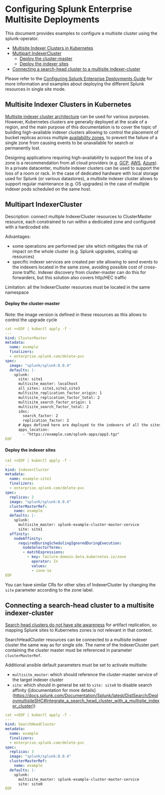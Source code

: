# Configuring Splunk Enterprise Multisite Deployments

This document provides examples to configure a multisite cluster using the splunk-operator.


- [Multisite Indexer Clusters in Kubernetes](#multisite-indexer-clusters-in-kubernetes)
- [Multipart IndexerCluster](#multipart-indexercluster)
    - [Deploy the cluster-master](#deploy-the-cluster-master)
    - [Deploy the indexer sites](#deploy-the-indexer-sites)
- [Connecting a search-head cluster to a multisite indexer-cluster](#connecting-a-search-head-cluster-to-a-multisite-indexer-cluster)

Please refer to the [Configuring Splunk Enterprise Deployments Guide](Example.md)
for more information and examples about deploying the different Splunk resources
in single site mode.

## Multisite Indexer Clusters in Kubernetes

[Multisite indexer cluster architecture](https://docs.splunk.com/Documentation/Splunk/latest/Indexer/Multisitearchitecture)
can be used for various purposes. However, Kubernetes clusters are generally deployed at the scale of
a region, and the main purpose of this documentation is to cover the topic of building high-available
indexer clusters allowing to control the placement of bucket replicas across multiple
[availability zones](https://kubernetes.io/docs/setup/best-practices/multiple-zones/#introduction),
to prevent the failure of a single zone from causing events to be unavailable for search or permanently lost.

Designing applications requiring high-availability to support the loss of a zone is a recommendation
from all cloud providers (e.g. [GCP](https://cloud.google.com/solutions/scalable-and-resilient-apps),
[AWS](https://aws.amazon.com/about-aws/global-infrastructure/regions_az/#Availability_Zones),
[Azure](https://docs.microsoft.com/en-us/azure/availability-zones/az-overview#availability-zones)).
In a private datacenter, multisite indexer clusters can be used to support the loss of a room or rack.
In the case of dedicated hardware with local storage used for Splunk (or various datastores),
a multisite indexer cluster allows to support regular maintenance (e.g. OS upgrades) in the case of
multiple indexer pods scheduled on the same host.

## Multipart IndexerCluster

Description: connect multiple IndexerCluster resources to ClusterMaster resource, each constrained to run within a dedicated zone and
configured with a hardcoded site.

Advantages:
- some operations are performed per site which mitigates the risk of impact on the whole cluster (e.g. Splunk upgrades, scaling up resources)
- specific indexer services are created per site allowing to send events to the indexers located in the same zone, avoiding possible cost of cross-zone traffic. Indexer discovery from cluster-master can do this for forwarders, but this solution also covers http/HEC traffic

Limitation: all the IndexerCluster resources must be located in the same namespace

#### Deploy the cluster-master

Note: the image version is defined in these resources as this allows to control the upgrade cycle 

```yaml
cat <<EOF | kubectl apply -f -
---
kind: ClusterMaster
metadata:
  name: example
  finalizers:
  - enterprise.splunk.com/delete-pvc
spec:
  image: "splunk/splunk:8.0.4"
  defaults: |-
    splunk:
      site: site1
      multisite_master: localhost
      all_sites: site1,site2,site3
      multisite_replication_factor_origin: 1
      multisite_replication_factor_total: 2
      multisite_search_factor_origin: 1
      multisite_search_factor_total: 2
      idxc:
        search_factor: 2
        replication_factor: 2
      # Apps defined here are deployed to the indexers of all the sites
      apps_location:
        - "https://example.com/splunk-apps/app3.tgz"
EOF
```

#### Deploy the indexer sites

```yaml
cat <<EOF | kubectl apply -f -
---
kind: IndexerCluster
metadata:
  name: example-site1
  finalizers:
  - enterprise.splunk.com/delete-pvc
spec:
  replicas: 2
  image: "splunk/splunk:8.0.4"
  clusterMasterRef:
    name: example
  defaults: |-
    splunk:
      multisite_master: splunk-example-cluster-master-service
      site: site1
  affinity:
    nodeAffinity:
      requiredDuringSchedulingIgnoredDuringExecution:
        nodeSelectorTerms:
        - matchExpressions:
          - key: failure-domain.beta.kubernetes.io/zone
            operator: In
            values:
            - zone-1a
EOF
```
You can have similar CRs for other sites of IndexerCluster by changing the `site` parameter according to the zone label.


## Connecting a search-head cluster to a multisite indexer-cluster

[Search head clusters do not have site awareness](
https://docs.splunk.com/Documentation/Splunk/latest/DistSearch/DeploymultisiteSHC#Search_head_clusters_do_not_have_site_awareness)
for artifact replication, so mapping Splunk sites to Kubernetes zones is not relevant in that context.

SearchHeadCluster resources can be connected to a multisite indexer cluster the same way as for single site.
The name of the IndexerCluster part containing the cluster master must be referenced in parameter `clusterMasterRef`.

Additional ansible default parameters must be set to activate multisite:
* `multisite_master`: which should reference the cluster-master service of the target indexer cluster
* `site`: which should in general be set to `site: site0` to disable search affinity ([documentation for more details]
(https://docs.splunk.com/Documentation/Splunk/latest/DistSearch/DeploymultisiteSHC#Integrate_a_search_head_cluster_with_a_multisite_indexer_cluster))

```yaml
cat <<EOF | kubectl apply -f -
---
kind: SearchHeadCluster
metadata:
  name: example
  finalizers:
  - enterprise.splunk.com/delete-pvc
spec:
  replicas: 3
  image: "splunk/splunk:8.0.4"
  clusterMasterRef:
    name: example
  defaults: |-
    splunk:
      multisite_master: splunk-example-cluster-master-service
      site: site0
EOF
```

